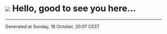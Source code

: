 <h1>
    <img src="https://emojis.slackmojis.com/emojis/images/1499366064/2576/amiag.gif?1499366064">
    Hello, good to see you here...
</h1>

<hr>
Generated at Sunday, 18 October, 20:07 CEST


